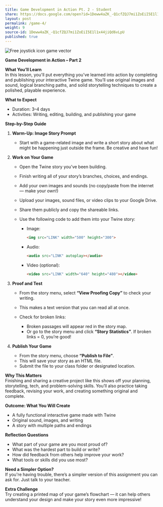 ```yaml
---
title: Game Development in Action Pt. 2 - Student
share: https://docs.google.com/open?id=1Deww4aZK_-Q1cfZQJ7mi1ZoEiI5E1l1x44jiQd6vLpU
layout: post
permalink: /game-4/
weight: 9
source-id: 1Deww4aZK_-Q1cfZQJ7mi1ZoEiI5E1l1x44jiQd6vLpU
published: true
---
```

<!--StartFragment-->

![Free joystick icon game vector](https://cdn.pixabay.com/photo/2017/06/10/07/15/joystick-2389216_1280.png)

<!--EndFragment--><!--StartFragment-->

**Game Development in Action – Part 2**

**What You’ll Learn**\
In this lesson, you'll put everything you’ve learned into action by completing and publishing your interactive Twine game. You’ll use original images and sound, logical branching paths, and solid storytelling techniques to create a polished, playable experience.

**What to Expect**

* Duration: 3–4 days
* Activities: Writing, editing, building, and publishing your game

**Step-by-Step Guide**

1. **Warm-Up: Image Story Prompt**

   * Start with a game-related image and write a short story about what might be happening just outside the frame. Be creative and have fun!
2. **Work on Your Game**

   * Open the Twine story you’ve been building.
   * Finish writing all of your story’s branches, choices, and endings.
   * Add your own images and sounds (no copy/paste from the internet — make your own!)
   * Upload your images, sound files, or video clips to your Google Drive.
   * Share them publicly and copy the shareable links.
   * Use the following code to add them into your Twine story:

     * Image:

       ```html
       <img src="LINK" width="500" height="300">
       ```
     * Audio:

       ```html
       <audio src="LINK" autoplay></audio>
       ```
     * Video (optional):

       ```html
       <video src="LINK" width="640" height="480"></video>
       ```
3. **Proof and Test**

   * From the story menu, select **“View Proofing Copy”** to check your writing.
   * This makes a text version that you can read all at once.
   * Check for broken links:

     * Broken passages will appear red in the story map.
     * Or go to the story menu and click **“Story Statistics”**. If broken links = 0, you’re good!
4. **Publish Your Game**

   * From the story menu, choose **“Publish to File”**.
   * This will save your story as an HTML file.
   * Submit the file to your class folder or designated location.

**Why This Matters**\
Finishing and sharing a creative project like this shows off your planning, storytelling, tech, and problem-solving skills. You’ll also practice taking feedback, revising your work, and creating something original and complete.

**Outcome: What You Will Create**

* A fully functional interactive game made with Twine
* Original sound, images, and writing
* A story with multiple paths and endings

**Reflection Questions**

* What part of your game are you most proud of?
* What was the hardest part to build or write?
* How did feedback from others help improve your work?
* What tools or skills did you use most?

**Need a Simpler Option?**\
If you're having trouble, there’s a simpler version of this assignment you can ask for. Just talk to your teacher.

**Extra Challenge**\
Try creating a printed map of your game’s flowchart — it can help others understand your design and make your story even more impressive!

<!--EndFragment-->